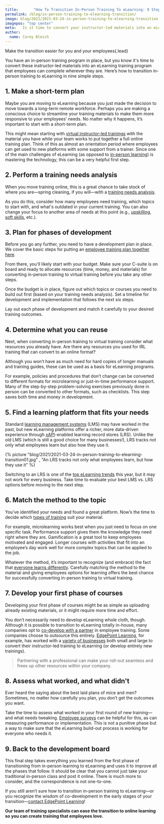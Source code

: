 ```yaml
---
title:       "How To Transition In-Person Training To eLearning: 9 Steps"
permalink: /blog/in-person-training-to-elearning-transition/
image: blog/2021/2021-03-24-in-person-training-to-elearning-transition.jpg
imagepos: "top center"
meta:   Is it time to convert your instructor-led materials into an eLearning program that employees can do wherever they are? Here’s how to get started.
author: 
  name: Corey Bleich
---
```


Make the transition easier for you and your employees{.lead}

You have an in-person training program in place, but you know it's time to convert these instructor-led materials into an eLearning training program that employees can complete wherever they are. Here’s how to transition in-person training to eLearning in nine simple steps.

## 1. Make a short-term plan

Maybe you are moving to eLearning because you just made the decision to move towards a long-term remote workforce. Perhaps you are making a conscious choice to streamline your training materials to make them more responsive to your employees’ needs. No matter why it happens, it’s important to start with a short-term plan.

This might mean starting with [virtual instructor-led trainings](/blog/virtual-instructor-led-training/) with the material you have while your team works to put together a full online training plan. Think of this as almost an orientation period where employees can get used to new platforms with some support from a trainer. Since one of the main challenges of eLearning (as opposed to [in-person learning](/blog/instructor-led-training-vs-elearning/)) is mastering the technology, this can be a very helpful first step.

## 2. Perform a training needs analysis

When you move training online, this is a great chance to take stock of where you are—spring cleaning, if you will—with a [training needs analysis](/blog/training-needs-analysis/).

As you do this, consider how many employees need training, which topics to start with, and what's outdated in your current training. You can also change your focus to another area of needs at this point (e.g., [upskilling](/blog/upskill-employees/), [soft skills](/blog/train-for-soft-skills/), etc.).

## 3. Plan for phases of development

Before you go any further, you need to have a development plan in place. We cover the basic steps for putting an [employee training plan together here](/blog/employee-training-plan/).

From there, you'll likely start with your budget. Make sure your C-suite is on board and ready to allocate resources (time, money, and materials) for converting in-person training to virtual training before you take any other steps.

Once the budget is in place, figure out which topics or courses you need to build out first (based on your training needs analysis). Set a timeline for development and implementation that follows the next six steps.

Lay out each phase of development and match it carefully to your desired training outcomes.

## 4. Determine what you can reuse

Next, when converting in-person training to virtual training consider what resources you already have. Are there any resources you used for IRL training that can convert to an online format?

Although you won’t have as much need for hard copies of longer manuals and training guides, these can be used as a basis for eLearning programs.

For example, policies and procedures that don’t change can be converted to different formats for microlearning or just-in-time performance support. Many of the step-by-step problem-solving exercises previously done in person can be converted to other formats, such as checklists. This step saves both time and money in development.

## 5. Find a learning platform that fits your needs 

Standard [learning management systems](/blog/best-lms-for-small-business/) (LMS) may have worked in the past, but new eLearning platforms offer a richer, more data-driven experience through [xAPI](https://xapi.com/)-enabled learning record stores (LRS). Unlike the old LMS (which is still a good choice for many businesses!), LRS tracks not only what employees learn but also how they use it.


{% picture "blog/2021/2021-03-24-in-person-training-to-elearning-transition01.jpg" , "An LRS tracks not only what employees learn, but how they use it" %}


Switching to an LRS is one of the [top eLearning trends](/blog/elearning-trends-2021/) this year, but it may not work for every business. Take time to evaluate your best LMS vs. LRS options before moving to the next step.

## 6. Match the method to the topic  

You’ve identified your needs and found a great platform. Now’s the time to decide which [types of training](/blog/top-10-types-of-employee-training/) suit your material.

For example, microlearning works best when you just need to focus on one specific task. Performance support gives them the knowledge they need right where they are. Gamification is a great tool to keep employees motivated and engaged. Longer courses with activities that fit into an employee’s day work well for more complex topics that can be applied to the job.

Whatever the method, it’s important to recognize (and embrace) the fact that [everyone learns differently](/blog/adult-learning-theory/). Carefully matching the method to the material and giving employees options for learning offers the best chance for successfully converting in-person training to virtual training.

## 7. Develop your first phase of courses

Developing your first phase of courses might be as simple as uploading already existing materials, or it might require more time and effort.

You don’t necessarily need to develop eLearning whole cloth, though. Although it is possible to transition to eLearning totally in-house, many companies opt to [co-develop with a partner](/co-development-services/) in employee training. Some companies choose to outsource this entirely. [EdgePoint Learning](https://www.edgepointlearning.com/), for example, has worked with a [variety of businesses](/about/#case-studies) both small and large to convert their instructor-led training to eLearning (or develop entirely new trainings).

>Partnering with a professional can make your roll-out seamless and frees up other resources within your company.

## 8. Assess what worked, and what didn't  

Ever heard the saying about the best laid plans of mice and men? Sometimes, no matter how carefully you plan, you don’t get the outcomes you want.

Take the time to assess what worked in your first round of new training—and what needs tweaking. [Employee surveys](/blog/how-to-measure-employee-engagement/) can be helpful for this, as can measuring performance or implementation. This is not a punitive phase but a way to make sure that the eLearning build-out process is working for everyone who needs it.

## 9. Back to the development board 

This final step takes everything you learned from the first phase of transitioning from in-person learning to eLearning and uses it to improve all the phases that follow. It should be clear that you cannot just take your traditional in-person class and post it online. There is much more to consider, and the correspondence is not one-to-one.

If you still aren’t sure how to transition in-person training to eLearning—or you recognize the wisdom of co-development in the early stages of your transition—[contact EdgePoint Learning](/contact/)! 

**Our team of training specialists can ease the transition to online learning so you can create training that employees love.**
